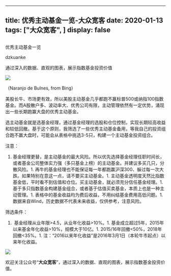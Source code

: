 
---
title:   优秀主动基金一览-大众宽客
date: 2020-01-13
tags: ["大众宽客", ]
display: false
---


## 



优秀主动基金一览




dzkuanke




通过深入的数据、直观的图表，展示指数基金投资价值


<img class="rich_pages js_insertlocalimg" data-ratio="0.5625" data-s="300,640" src="https://mmbiz.qpic.cn/mmbiz_jpg/PKw3FQPmhIiaY2WtIhkJY6gSzibph12hRVCWt0rBWuubZRmQu2HXibTic11kEX9H1Adic4fsdAqiaPiajT3QQaB9KoaKw/640?wx_fmt=jpeg" data-type="jpeg" data-w="1280" style=""/>

（Naranjo de Bulnes, from Bing）



美股长牛、市场更有效，所以美股主动基金几乎都跑不赢标普500或纳指100指数基金。而A股散户多、波动率大、优秀公司有限，主动管理依然有一定优势，涌现出一些长期跑赢大盘的优秀主动基金。



选主动基金就是选基金经理，通过基金经理的选股和仓位控制，实现长期较高收益和较低回撤。基于这个原则，我筛选了一些优秀主动基金备用，等我自己的投资组合跑不赢大盘时，可能会从表格中挑选3-5只，构建一个主动基金投资组合。



注意：
1. 基金经理更替，是主动基金的最大风险。所以优先选择基金经理任职时间长，或者基金公司整体实力强（多只基金上榜）的主动基金。并建议多买几只，分散风险。1. 再牛的基金经理也不能保证每一年都跑赢沪深300、躲过每一次大跌。如果特别在意这一点，请不要买主动基金。1. 主动基金透明度天然比指数基金低，平时看不到估值和仓位。买主动基金，就必须充分信任基金经理。1. 基于多只指数基金构建基金组合，或者基于估值买卖基金，本质上也是一种主动管理。1. 表格中的基金收益均为费后收益，不用纠结基金费用高低问题。1. 数据来自Wind，历史数据不代表未来收益，仅供参考，注意风险。


筛选条件：
1. &nbsp;基金经理从业年限&gt;4.5，从业年化收益&gt;10%。1. 基金成立超过5年，2015年以来基金年化收益&gt;10%，规模大于10亿。1. 2015/16年回撤&lt;50%，2018年回撤&lt;35%。1. 注：“2016以来年化收益”是2016年3月1日（本轮牛市起点）以来年化收益。
<img class="rich_pages js_insertlocalimg" data-ratio="0.8280373831775701" data-s="300,640" src="https://mmbiz.qpic.cn/mmbiz_png/PKw3FQPmhIiaY2WtIhkJY6gSzibph12hRVxiaMYvcDgD5dOia5zeibKe7hYoebtXxcmudFiaoqpSick293nJmlGtvHDmg/640?wx_fmt=png" data-type="png" data-w="1070" style=""/>



欢迎关注公众号“**大众宽客**”，通过深入的数据、直观的图表，展示指数基金投资价值。








